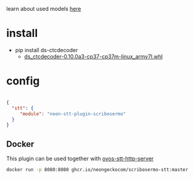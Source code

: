 learn about used models [here](https://gitlab.com/Jaco-Assistant/Scribosermo#pretrained-checkpoints-and-language-models)


# install

- pip install ds-ctcdecoder
    - [ds_ctcdecoder-0.10.0a3-cp37-cp37m-linux_armv7l.whl](https://gitlab.com/Jaco-Assistant/Scribosermo/-/raw/master/extras/misc/ds_ctcdecoder-0.10.0a3-cp37-cp37m-linux_armv7l.whl)

# config

```json

{
  "stt": {
     "module": "neon-stt-plugin-scribosermo"
  }
}
```

## Docker

This plugin can be used together with [ovos-stt-http-server](https://github.com/OpenVoiceOS/ovos-stt-http-server) 

```bash
docker run -p 8080:8080 ghcr.io/neongeckocom/scribosermo-stt:master
```